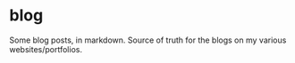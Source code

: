 # blog
Some blog posts, in markdown. Source of truth for the blogs on my various websites/portfolios.
